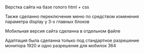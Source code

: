 Верстка сайта на базе голого html + css

Также сделанно переключение меню по средством изменения параметра display у 3-х главных блоков

Мобильная версия сайта сделанна в отдельном файле

Адаптация была сделанна только под стандартное разрешение монитора 1920 и одно разрешение для мобилок 364

